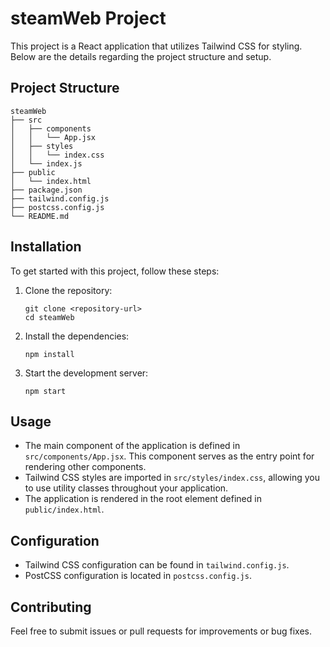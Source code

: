 # steamWeb Project

This project is a React application that utilizes Tailwind CSS for styling. Below are the details regarding the project structure and setup.

## Project Structure

```
steamWeb
├── src
│   ├── components
│   │   └── App.jsx
│   ├── styles
│   │   └── index.css
│   └── index.js
├── public
│   └── index.html
├── package.json
├── tailwind.config.js
├── postcss.config.js
└── README.md
```

## Installation

To get started with this project, follow these steps:

1. Clone the repository:
   ```
   git clone <repository-url>
   cd steamWeb
   ```

2. Install the dependencies:
   ```
   npm install
   ```

3. Start the development server:
   ```
   npm start
   ```

## Usage

- The main component of the application is defined in `src/components/App.jsx`. This component serves as the entry point for rendering other components.
- Tailwind CSS styles are imported in `src/styles/index.css`, allowing you to use utility classes throughout your application.
- The application is rendered in the root element defined in `public/index.html`.

## Configuration

- Tailwind CSS configuration can be found in `tailwind.config.js`.
- PostCSS configuration is located in `postcss.config.js`.

## Contributing

Feel free to submit issues or pull requests for improvements or bug fixes.